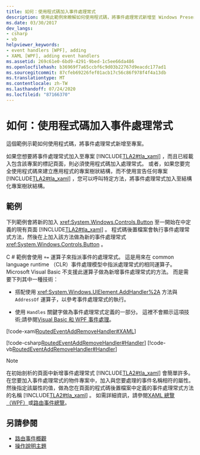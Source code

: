 ```yaml
---
title: 如何：使用程式碼加入事件處理常式
description: 使用此範例來瞭解如何使用程式碼，將事件處理常式新增至 Windows Presentation Foundation 中的專案，而不是使用 XAML 來宣告。
ms.date: 03/30/2017
dev_langs:
- csharp
- vb
helpviewer_keywords:
- event handlers [WPF], adding
- XAML [WPF], adding event handlers
ms.assetid: 269c61e0-6bd9-4291-9bed-1c5ee66da486
ms.openlocfilehash: b36969f7a65ccbf6c9d03b22767d9eacdc177ad1
ms.sourcegitcommit: 87cfeb69226fef01acb17c56c86f978f4f4a13db
ms.translationtype: MT
ms.contentlocale: zh-TW
ms.lasthandoff: 07/24/2020
ms.locfileid: "87166370"
---
```

# <a name="how-to-add-an-event-handler-using-code"></a>如何：使用程式碼加入事件處理常式
這個範例示範如何使用程式碼，將事件處理常式新增至專案。  
  
 如果您想要將事件處理常式加入至專案 [!INCLUDE[TLA2#tla_xaml](../../../../includes/tla2sharptla-xaml-md.md)] ，而且已經載入包含該專案的標記頁面，則必須使用程式碼加入處理常式。 或者，如果您要完全使用程式碼來建立應用程式的專案樹狀結構，而不使用宣告任何專案 [!INCLUDE[TLA2#tla_xaml](../../../../includes/tla2sharptla-xaml-md.md)] ，您可以呼叫特定方法，將事件處理常式加入至結構化專案樹狀結構。  
  
## <a name="example"></a>範例  
 下列範例會將新的加入 <xref:System.Windows.Controls.Button> 至一開始在中定義的現有頁面 [!INCLUDE[TLA2#tla_xaml](../../../../includes/tla2sharptla-xaml-md.md)] 。 程式碼後置檔案會執行事件處理常式方法，然後在上加入該方法做為新的事件處理常式 <xref:System.Windows.Controls.Button> 。  
  
 C # 範例會使用 `+=` 運算子來指派事件的處理常式。 這是用來在 common language runtime （CLR）事件處理模型中指派處理常式的相同運算子。 Microsoft Visual Basic 不支援此運算子做為新增事件處理常式的方法。 而是需要下列其中一種技術：  
  
- 搭配使用 <xref:System.Windows.UIElement.AddHandler%2A> 方法與 `AddressOf` 運算子，以參考事件處理常式的執行。  
  
- 使用 `Handles` 關鍵字做為事件處理常式定義的一部分。 這裡不會顯示這項技術;請參閱[Visual Basic 和 WPF 事件處理](visual-basic-and-wpf-event-handling.md)。  
  
 [!code-xaml[RoutedEventAddRemoveHandler#XAML](~/samples/snippets/csharp/VS_Snippets_Wpf/RoutedEventAddRemoveHandler/CSharp/default.xaml#xaml)]  
  
 [!code-csharp[RoutedEventAddRemoveHandler#Handler](~/samples/snippets/csharp/VS_Snippets_Wpf/RoutedEventAddRemoveHandler/CSharp/default.xaml.cs#handler)]
 [!code-vb[RoutedEventAddRemoveHandler#Handler](~/samples/snippets/visualbasic/VS_Snippets_Wpf/RoutedEventAddRemoveHandler/VisualBasic/default.xaml.vb#handler)]  
  
> [!NOTE]
> 在初始剖析的頁面中新增事件處理常式 [!INCLUDE[TLA2#tla_xaml](../../../../includes/tla2sharptla-xaml-md.md)] 會簡單許多。 在您要加入事件處理常式的物件專案中，加入與您要處理的事件名稱相符的屬性。 然後指定該屬性的值，做為您在頁面的程式碼後置檔案中定義的事件處理常式方法的名稱 [!INCLUDE[TLA2#tla_xaml](../../../../includes/tla2sharptla-xaml-md.md)] 。 如需詳細資訊，請參閱[XAML 總覽（WPF）](../../../desktop-wpf/fundamentals/xaml.md)或[路由事件總覽](routed-events-overview.md)。  
  
## <a name="see-also"></a>另請參閱

- [路由事件概觀](routed-events-overview.md)
- [操作說明主題](events-how-to-topics.md)
